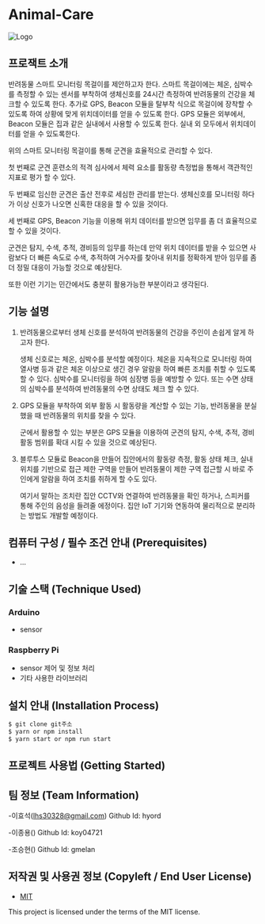 
# Animal-Care
![Logo](https://logosbynick.com/wp-content/uploads/2018/03/final-logo-example.png)


## 프로잭트 소개
반려동물 스마트 모니터링 목걸이를 제안하고자 한다. 스마트 목걸이에는 체온, 심박수를 측정할 수 있는 센서를 부착하여 생체신호를 24시간 측정하여 반려동물의 건강을 체크할 수 있도록 한다. 추가로 GPS, Beacon 모듈을 탈부착 식으로 목걸이에 장착할 수 있도록 하여 상황에 맞게 위치데이터를 얻을 수 있도록 한다. GPS 모듈은 외부에서, Beacon 모듈은 집과 같은 실내에서 사용할 수 있도록 한다. 실내 외 모두에서 위치데이터를 얻을 수 있도록한다.

위의 스마트 모니터링 목걸이를 통해 군견을 효율적으로 관리할 수 있다. 

첫 번째로 군견 훈련소의 적격 심사에서 체력 요소를 활동량 측정법을 통해서 객관적인 지표로 평가 할 수 있다.


두 번째로  임신한 군견은 출산 전후로 세심한 관리를 받는다. 생체신호를 모니터링 하다가 이상 신호가 나오면 신혹한 대응을 할 수 있을 것이다.


세 번째로 GPS, Beacon 기능을 이용해 위치 데이터를 받으면 임무를 좀 더 효율적으로 할 수 있을 것이다. 

군견은 탐지, 수색, 추적, 경비등의 임무를 하는데 만약 위치 데이터를 받을 수 있으면 사람보다 더 빠른 속도로 수색, 추적하여 거수자를 찾아내 위치를 정확하게 받아 임무를 좀 더 정밀 대응이 가능할 것으로 예상된다.


또한 이런 기기는 민간에서도 충분히 활용가능한 부분이라고 생각된다.

## 기능 설명
1. 반려동물으로부터 생체 신호를 분석하여 반려동물의 건강을 주인이 손쉽게 알게 하고자 한다. 

   생체 신호로는 체온, 심박수를 분석할 예정이다.
   체온을 지속적으로 모니터링 하여 열사병 등과 같은 체온 이상으로 생긴 경우 알람을 하여 빠른 조치를 취할 수 있도록 할 수 있다.
   심박수를 모니터링을 하여 심장병 등을 예방할 수 있다. 또는 수면 상태의 심박수를 분석하여 반려동물의 수면 상태도 체크 할 수 있다.

2. GPS 모듈을 부착하여 외부 활동 시 활동량을 계산할 수 있는 기능, 반려동물을 분실했을 때 반려동물의 위치를 찾을 수 있다. 

   군에서 활용할 수 있는 부분은 GPS 모듈을 이용하여 군견의 탐지, 수색, 추적, 경비 활동 범위를 확대 시킬 수 있을 것으로 예상된다.


3. 블루투스 모듈로 Beacon을 만들어 집안에서의 활동량 측정, 활동 상태 체크, 실내 위치를 기반으로 접근 제한 구역을 만들어 반려동물이 제한 구역 접근할 시 바로 주인에게 알람을 하여 조치를 취하게 할 수도 있다. 

    여기서 말하는 조치란 집안 CCTV와 연결하여 반려동물을 확인 하거나, 스피커를 통해 주인의 음성을 들려줄 에정이다. 집안 IoT 기기와 연동하여 물리적으로 분리하는 방법도 개발할 예정이다.

## 컴퓨터 구성 / 필수 조건 안내 (Prerequisites)
* ...

## 기술 스택 (Technique Used) 
### Arduino
 - sensor
 
### Raspberry Pi 
 -  sensor 제어 및 정보 처리
 - 기타 사용한 라이브러리

## 설치 안내 (Installation Process)
```bash
$ git clone git주소
$ yarn or npm install
$ yarn start or npm run start
```

## 프로젝트 사용법 (Getting Started)

 
## 팀 정보 (Team Information)
-이효석(lhs30328@gmail.com) Github Id: hyord

-이종용() Github Id: koy04721

-조승현() Github Id: gmelan


## 저작권 및 사용권 정보 (Copyleft / End User License)
 * [MIT](https://github.com/osam2020-WEB/Sample-ProjectName-TeamName/blob/master/license.md)

This project is licensed under the terms of the MIT license.

